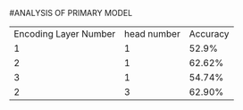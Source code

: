 #ANALYSIS OF PRIMARY MODEL

<table>
    <tr>
        <td>Encoding Layer Number</td>
        <td>head number</td>
        <td>Accuracy</td>
    </tr>
    <tr>
        <td>1</td>
        <td>1</td>
        <td>52.9%</td>
    </tr>
    <tr>
        <td>2</td>
        <td>1</td>
        <td>62.62%</td>
    </tr>
    <tr>
        <td>3</td>
        <td>1</td>
        <td>54.74%</td>
    </tr>
    <tr>
        <td>2</td>
        <td>3</td>
        <td>62.90%</td>
    </tr>
</table>